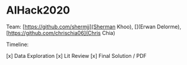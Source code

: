 # AIHack2020

Team: [https://github.com/shermjj](Sherman Khoo), [](Erwan Delorme), [https://github.com/chrischia06](Chris Chia)

Timeline:

[x] Data Exploration
[x] Lit Review
[x] Final Solution / PDF

 
